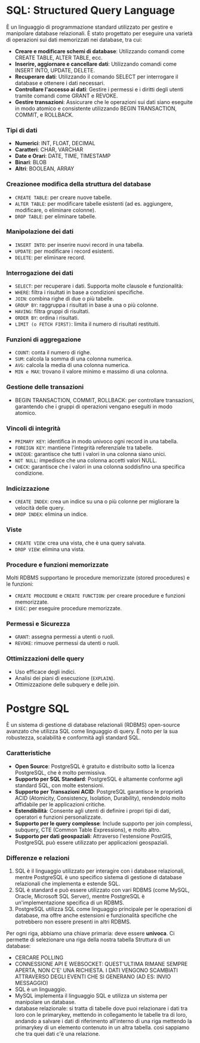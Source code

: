 <!-- @format -->

# SQL: Structured Query Language

È un linguaggio di programmazione standard utilizzato per gestire e manipolare database relazionali. È stato progettato per eseguire una varietà di operazioni sui dati memorizzati nei database, tra cui:

- **Creare e modificare schemi di database**: Utilizzando comandi come CREATE TABLE, ALTER TABLE, ecc.
- **Inserire, aggiornare e cancellare dati**: Utilizzando comandi come INSERT INTO, UPDATE, DELETE.
- **Recuperare dati**: Utilizzando il comando SELECT per interrogare il database e ottenere i dati necessari.
- **Controllare l'accesso ai dati**: Gestire i permessi e i diritti degli utenti tramite comandi come GRANT e REVOKE.
- **Gestire transazioni**: Assicurare che le operazioni sui dati siano eseguite in modo atomico e consistente utilizzando BEGIN TRANSACTION, COMMIT, e ROLLBACK.

### Tipi di dati

- **Numerici**: INT, FLOAT, DECIMAL
- **Caratteri**: CHAR, VARCHAR
- **Date e Orari**: DATE, TIME, TIMESTAMP
- **Binari**: BLOB
- **Altri**: BOOLEAN, ARRAY

### Creazionee modifica della struttura del database

- `CREATE TABLE`: per creare nuove tabelle.
- `ALTER TABLE`: per modificare tabelle esistenti (ad es. aggiungere, modificare, o eliminare colonne).
- `DROP TABLE`: per eliminare tabelle.

### Manipolazione dei dati

- `INSERT INTO`: per inserire nuovi record in una tabella.
- `UPDATE`: per modificare i record esistenti.
- `DELETE`: per eliminare record.

### Interrogazione dei dati

- `SELECT`: per recuperare i dati. Supporta molte clausole e funzionalità:
- `WHERE`: filtra i risultati in base a condizioni specifiche.
- `JOIN`: combina righe di due o più tabelle.
- `GROUP BY`: raggruppa i risultati in base a una o più colonne.
- `HAVING`: filtra gruppi di risultati.
- `ORDER BY`: ordina i risultati.
- `LIMIT (o FETCH FIRST)`: limita il numero di risultati restituiti.

### Funzioni di aggregazione

- `COUNT`: conta il numero di righe.
- `SUM`: calcola la somma di una colonna numerica.
- `AVG`: calcola la media di una colonna numerica.
- `MIN e MAX`: trovano il valore minimo e massimo di una colonna.

### Gestione delle transazioni

- BEGIN TRANSACTION, COMMIT, ROLLBACK: per controllare transazioni, garantendo che i gruppi di operazioni vengano eseguiti in modo atomico.

### Vincoli di integrità

- `PRIMARY KEY`: identifica in modo univoco ogni record in una tabella.
- `FOREIGN KEY`: mantiene l'integrità referenziale tra tabelle.
- `UNIQUE`: garantisce che tutti i valori in una colonna siano unici.
- `NOT NULL`: impedisce che una colonna accetti valori NULL.
- `CHECK`: garantisce che i valori in una colonna soddisfino una specifica condizione.

### Indicizzazione

- `CREATE INDEX`: crea un indice su una o più colonne per migliorare la velocità delle query.
- `DROP INDEX`: elimina un indice.

### Viste

- `CREATE VIEW`: crea una vista, che è una query salvata.
- `DROP VIEW`: elimina una vista.

### Procedure e funzioni memorizzate

Molti RDBMS supportano le procedure memorizzate (stored procedures) e le funzioni:

- `CREATE PROCEDURE` e `CREATE FUNCTION`: per creare procedure e funzioni memorizzate.
- `EXEC`: per eseguire procedure memorizzate.

### Permessi e Sicurezza

- `GRANT`: assegna permessi a utenti o ruoli.
- `REVOKE`: rimuove permessi da utenti o ruoli.

### Ottimizzazioni delle query

- Uso efficace degli indici.
- Analisi dei piani di esecuzione (`EXPLAIN`).
- Ottimizzazione delle subquery e delle join.

# Postgre SQL

È un sistema di gestione di database relazionali (RDBMS) open-source avanzato che utilizza SQL come linguaggio di query. È noto per la sua robustezza, scalabilità e conformità agli standard SQL.

### Caratteristiche

- **Open Source**: PostgreSQL è gratuito e distribuito sotto la licenza PostgreSQL, che è molto permissiva.
- **Supporto per SQL Standard**: PostgreSQL è altamente conforme agli standard SQL, con molte estensioni.
- **Supporto per Transazioni ACID**: PostgreSQL garantisce le proprietà ACID (Atomicity, Consistency, Isolation, Durability), rendendolo molto affidabile per le applicazioni critiche.
- **Estendibilità**: Consente agli utenti di definire i propri tipi di dati, operatori e funzioni personalizzate.
- **Supporto per le query complesse**: Include supporto per join complessi, subquery, CTE (Common Table Expressions), e molto altro.
- **Supporto per dati geospaziali**: Attraverso l'estensione PostGIS, PostgreSQL può essere utilizzato per applicazioni geospaziali.

### Differenze e relazioni

1. SQL è il linguaggio utilizzato per interagire con i database relazionali, mentre PostgreSQL è uno specifico sistema di gestione di database relazionali che implementa e estende SQL.
2. SQL è standard e può essere utilizzato con vari RDBMS (come MySQL, Oracle, Microsoft SQL Server), mentre PostgreSQL è un'implementazione specifica di un RDBMS.
3. PostgreSQL utilizza SQL come linguaggio principale per le operazioni di database, ma offre anche estensioni e funzionalità specifiche che potrebbero non essere presenti in altri RDBMS.

Per ogni riga, abbiamo una chiave primaria: deve essere **univoca**. Ci permette di selezionare una riga della nostra tabella
Struttura di un database:

- CERCARE POLLING
- CONNESSIONE API E WEBSOCKET: QUEST'ULTIMA RIMANE SEMPRE APERTA, NON C'E' UNA RICHIESTA. I DATI VENGONO SCAMBIATI ATTRAVERSO DEGLI EVENTI CHE SI GENERANO (AD ES: INVIO MESSAGGIO)
- SQL è un linguaggio.
- MySQL implementa il linguaggio SQL e utilizza un sistema per manipolare un database.
- database relazionale: si tratta di tabelle dove puoi relazionare i dati tra loro con le primarykey, mettendo in collegamento le tabelle tra di loro, andando a salvare i dati di riferimento all'interno di una riga mettendo la primarykey di un elemento contenuto in un altra tabella. così sappiamo che tra quei dati c'è una relazione.
